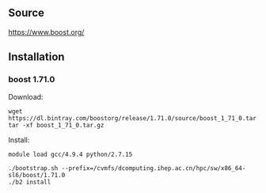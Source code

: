 ## Source

<https://www.boost.org/>


## Installation

### boost 1.71.0

Download:

```
wget https://dl.bintray.com/boostorg/release/1.71.0/source/boost_1_71_0.tar.gz
tar -xf boost_1_71_0.tar.gz
```

Install:

```
module load gcc/4.9.4 python/2.7.15

./bootstrap.sh --prefix=/cvmfs/dcomputing.ihep.ac.cn/hpc/sw/x86_64-sl6/boost/1.71.0
./b2 install
```
